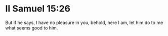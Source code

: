 # II Samuel 15:26

But if he says, I have no pleasure in you, behold, here I am, let him do to me what seems good to him.
